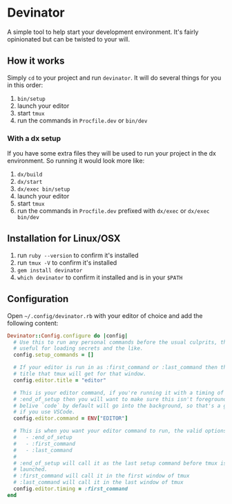 # Devinator

A simple tool to help start your development environment. It's fairly
opinionated but can be twisted to your will.

## How it works

Simply `cd` to your project and run `devinator`. It will do several things for
you in this order:

1. `bin/setup`
2. launch your editor
3. start `tmux`
4. run the commands in `Procfile.dev` or `bin/dev`

### With a dx setup

If you have some extra files they will be used to run your project in the dx
environment. So running it would look more like:

1. `dx/build`
2. `dx/start`
3. `dx/exec bin/setup`
5. launch your editor
4. start `tmux`
6. run the commands in `Procfile.dev` prefixed with `dx/exec` or `dx/exec bin/dev`

## Installation for Linux/OSX

1. run `ruby --version` to confirm it's installed
1. run `tmux -V` to confirm it's installed
2. `gem install devinator`
3. `which devinator` to confirm it installed and is in your `$PATH`

## Configuration

Open `~/.config/devinator.rb` with your editor of choice and add the following
content:

```ruby
Devinator::Config.configure do |config|
  # Use this to run any personal commands before the usual culprits, this is
  # useful for loading secrets and the like.
  config.setup_commands = []

  # If your editor is run in as :first_command or :last_command then this is the
  # title that tmux will get for that window.
  config.editor.title = "editor"

  # This is your editor command, if you're running it with a timing of
  # :end_of_setup then you will want to make sure this isn't foregrounded. I
  # belive `code` by default will go into the background, so that's a good setup
  # if you use VSCode.
  config.editor.command = ENV["EDITOR"]

  # This is when you want your editor command to run, the valid options are:
  #   - :end_of_setup
  #   - :first_command
  #   - :last_command
  #
  # :end_of_setup will call it as the last setup command before tmux is
  # launched.
  # :first_command will call it in the first window of tmux
  # :last_command will call it in the last window of tmux
  config.editor.timing = :first_command
end
```
